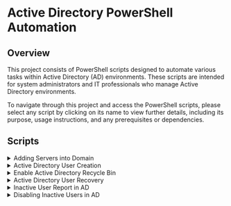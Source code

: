 # Active Directory PowerShell Automation

## Overview

This project consists of PowerShell scripts designed to automate various tasks within Active Directory (AD) environments. These scripts are intended for system administrators and IT professionals who manage Active Directory environments.

To navigate through this project and access the PowerShell scripts, please select any script by clicking on its name to view further details, including its purpose, usage instructions, and any prerequisites or dependencies.

## Scripts

<details>
<summary>Adding Servers into Domain</summary>

[Link to Adding Servers into Domain script](https://github.com/DimitryZH/active-directory-powershell-automation/blob/main/Adding_Servers_into_Domain.ps1)

### Prerequisites

- Windows PowerShell 5.1 or higher.
- Active Directory module for Windows PowerShell.
- Remote Server Administration Tools (RSAT) for Windows installed on the local system.
- Administrative privileges on the local system.

### Features

- Automates the process of joining servers to a domain.
- Configures the primary DNS IP address on the network adapter.

### Usage

1. Update the script with your domain details and DNS IP address.
2. Run the script with administrative privileges.

</details>

<details>
<summary>Active Directory User Creation</summary>

[Link to Active Directory User Creation script](https://github.com/DimitryZH/active-directory-powershell-automation/blob/main/Active_Directory_User_Creation.ps1)

### Prerequisites

- Windows PowerShell 5.1 or higher.
- Active Directory module for Windows PowerShell.
- SMTP server access for sending email notifications.
- Administrative privileges on the local system.

### Features

- Facilitates the creation of new user accounts in Active Directory.
- Sets a temporary password for new accounts.
- Sends email confirmations for newly created accounts.

### Usage

1. Update the script with your domain controller, mail server details, and any placeholders marked with "YOUR\_".
2. Run the script with administrative privileges.

</details>
<details>
<summary>Enable Active Directory Recycle Bin</summary>

[Link to Enable Active Directory Recycle Bin script](https://github.com/DimitryZH/active-directory-powershell-automation/blob/main/Enable_Active_Directory_Recylcebin.ps1)

### Prerequisites

- Windows PowerShell 5.1 or higher.
- Active Directory module for Windows PowerShell.
- Administrative privileges on the local system.
- The forest functional level must be Windows Server 2008 R2 or higher.

### Features

- Enables the Active Directory Recycle Bin feature.
- Allows for the recovery of deleted Active Directory objects.

### Usage

1. Run the script with administrative privileges.
2. No additional input is required; the script checks and enables the AD Recycle Bin feature if it is not already enabled.

</details>
<details>
<summary>Active Directory User Recovery</summary>

[Link to Active Directory User Recovery script](https://github.com/DimitryZH/active-directory-powershell-automation/blob/main/Active_Direcory_User_Recovery.ps1)

### Prerequisites

- Windows PowerShell 5.1 or higher.
- Active Directory module for Windows PowerShell.
- The AD Recycle Bin feature must be enabled.
- Administrative privileges on the local system.

### Features

- Recovers deleted Active Directory users.
- Utilizes the AD recycle bin feature for user recovery.

### Usage

1. Run the script with administrative privileges.
2. When prompted, enter the name of the deleted user you wish to recover. The script will search for and recover the user account.

</details>

<details>
<summary>Inactive User Report in AD</summary>

[Link to Inactive User Report in AD script](https://github.com/DimitryZH/active-directory-powershell-automation/blob/main/Inactive_User_Report_in_AD.ps1)

### Prerequisites

- Windows PowerShell 5.1 or higher.
- Active Directory module for Windows PowerShell.
- Administrative privileges on the local system.

### Features

- Generates a report of inactive user accounts in Active Directory.
- Allows administrators to identify accounts that have not been used within a specified period.

### Usage

1. Update the script with the desired threshold for inactivity (e.g., 90 days).
2. Run the script with administrative privileges.
3. The script will output a report listing all user accounts that have been inactive for longer than the specified period.

</details>
<details>
<summary>Disabling Inactive Users in AD</summary>

[Link to Disabling Inactive Users in AD script](https://github.com/DimitryZH/active-directory-powershell-automation/blob/main/Disabling_Inactive_users_in_AD.ps1)

### Prerequisites

- Windows PowerShell 5.1 or higher.
- Active Directory module for Windows PowerShell.
- Administrative privileges on the local system.

### Features

- Identifies inactive user accounts in Active Directory based on a specified inactivity period.
- Automatically disables these inactive accounts to enhance security.

### Usage

1. Update the script with the desired threshold for inactivity (e.g., 90 days).
2. Run the script with administrative privileges.
3. The script will identify and disable user accounts that have been inactive for longer than the specified period.

</details>
